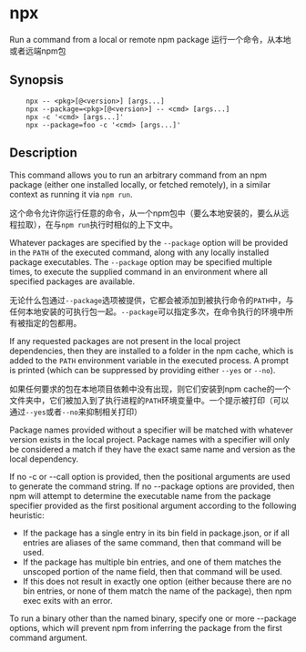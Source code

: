 # npx

Run a command from a local or remote npm package 
运行一个命令，从本地或者远端npm包

## Synopsis

```shell
    npx -- <pkg>[@<version>] [args...]
    npx --package=<pkg>[@<version>] -- <cmd> [args...]
    npx -c '<cmd> [args...]'
    npx --package=foo -c '<cmd> [args...]'
```

## Description

This command allows you to run an arbitrary command from an npm package (either one installed locally, or fetched remotely), in a similar context as running it via `npm run`.

这个命令允许你运行任意的命令，从一个npm包中（要么本地安装的，要么从远程拉取），在与`npm run`执行时相似的上下文中。

Whatever packages are specified by the `--package` option will be provided in the `PATH` of the executed command, along with any locally installed package executables. The `--package` option may be specified multiple times, to execute the supplied command in an environment where all specified packages are available.

无论什么包通过`--package`选项被提供，它都会被添加到被执行命令的`PATH`中，与任何本地安装的可执行包一起。`--package`可以指定多次，在命令执行的环境中所有被指定的包都用。

If any requested packages are not present in the local project dependencies, then they are installed to a folder in the npm cache, which is added to the `PATH` environment variable in the executed process. A prompt is printed (which can be suppressed by providing either `--yes` or `--no`).

如果任何要求的包在本地项目依赖中没有出现，则它们安装到npm cache的一个文件夹中，它们被加入到了执行进程的`PATH`环境变量中。一个提示被打印（可以通过`--yes`或者`--no`来抑制相关打印）

Package names provided without a specifier will be matched with whatever version exists in the local project. Package names with a specifier will only be considered a match if they have the exact same name and version as the local dependency.

If no -c or --call option is provided, then the positional arguments are used to generate the command string. If no --package options are provided, then npm will attempt to determine the executable name from the package specifier provided as the first positional argument according to the following heuristic:

- If the package has a single entry in its bin field in package.json, or if all entries are aliases of the same command, then that command will be used.
- If the package has multiple bin entries, and one of them matches the unscoped portion of the name field, then that command will be used.
- If this does not result in exactly one option (either because there are no bin entries, or none of them match the name of the package), then npm exec exits with an error.

To run a binary other than the named binary, specify one or more --package options, which will prevent npm from inferring the package from the first command argument.
